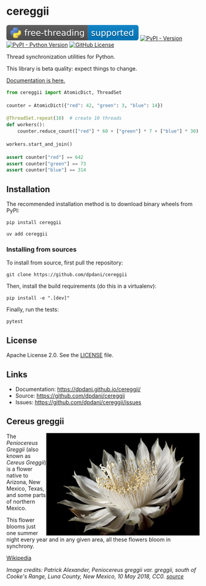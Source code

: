 # cereggii

[![supports free-threading](https://github.com/dpdani/free-threading-badges/raw/main/supported.svg)](https://py-free-threading.github.io/)
[![PyPI - Version](https://img.shields.io/pypi/v/cereggii?color=blue)](https://pypi.org/project/cereggii/)
[![PyPI - Python Version](https://img.shields.io/pypi/pyversions/cereggii)](https://pypi.org/project/cereggii/)
[![GitHub License](https://img.shields.io/github/license/dpdani/cereggii)](https://github.com/dpdani/cereggii/blob/main/LICENSE)

Thread synchronization utilities for Python.

This library is beta quality: expect things to change.

[Documentation is here.](https://dpdani.github.io/cereggii)

```python
from cereggii import AtomicDict, ThreadSet

counter = AtomicDict({"red": 42, "green": 3, "blue": 14})

@ThreadSet.repeat(10)  # create 10 threads
def workers():
    counter.reduce_count(["red"] * 60 + ["green"] * 7 + ["blue"] * 30)

workers.start_and_join()

assert counter["red"] == 642
assert counter["green"] == 73
assert counter["blue"] == 314
```


## Installation

The recommended installation method is to download binary wheels from PyPI:

```shell
pip install cereggii
```
```shell
uv add cereggii
```

### Installing from sources

To install from source, first pull the repository:

```shell
git clone https://github.com/dpdani/cereggii
```

Then, install the build requirements (do this in a virtualenv):

```shell
pip install -e ".[dev]"
```

Finally, run the tests:

```shell
pytest
```

## License

Apache License 2.0. See the [LICENSE](LICENSE) file.


## Links

- Documentation: https://dpdani.github.io/cereggii/
- Source: https://github.com/dpdani/cereggii
- Issues: https://github.com/dpdani/cereggii/issues


## Cereus greggii

<img src="https://raw.githubusercontent.com/dpdani/cereggii/refs/heads/main/.github/cereggii.jpg" align="right">

The *Peniocereus Greggii* (also known as *Cereus Greggii*) is a flower native to
Arizona, New Mexico, Texas, and some parts of northern Mexico.

This flower blooms just one summer night every year and in any given area, all
these flowers bloom in synchrony.

[Wikipedia](https://en.wikipedia.org/wiki/Peniocereus_greggii)

_Image credits: Patrick Alexander, Peniocereus greggii var. greggii, south of
Cooke's Range, Luna County, New Mexico, 10 May 2018, CC0.
[source](https://www.flickr.com/photos/aspidoscelis/42926986382)_
